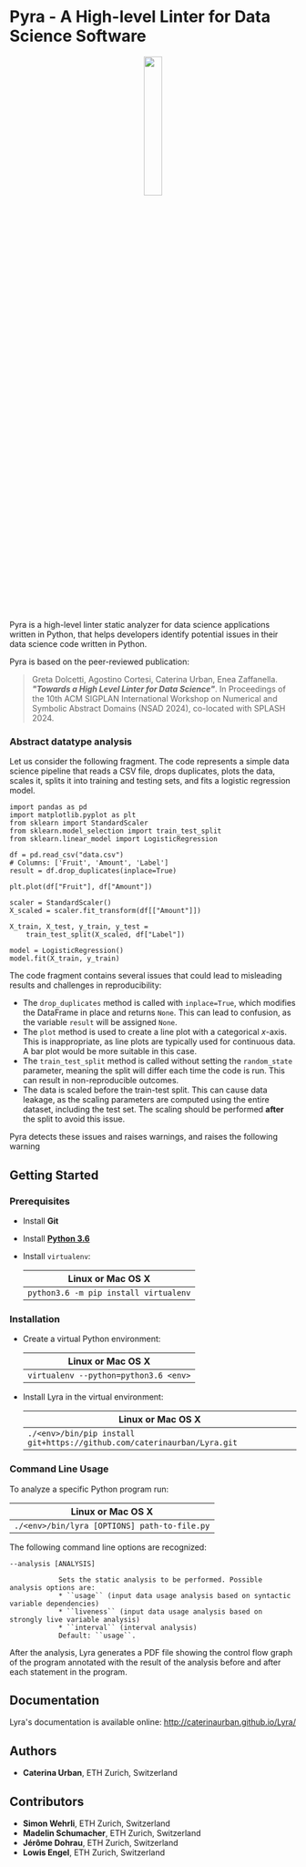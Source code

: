 # Pyra - A High-level Linter for Data Science Software

<p align="center">
  <img src ="https://raw.githubusercontent.com/caterinaurban/Lyra/master/lyra.png" width="25%"/>
</p>

Pyra is a high-level linter static analyzer for data science applications written in Python, that helps developers identify potential issues in their data science code written in Python.

Pyra is based on the peer-reviewed publication:
> Greta Dolcetti, Agostino Cortesi, Caterina Urban, Enea Zaffanella. _**"Towards a High Level Linter for Data Science"**_. In Proceedings of the 10th ACM SIGPLAN International Workshop on Numerical and Symbolic Abstract Domains (NSAD 2024), co-located with SPLASH 2024.


### Abstract datatype analysis

Let us consider the following fragment. The code represents a simple data science pipeline that reads a CSV file, drops duplicates, plots the data, scales it, splits it into training and testing sets, and fits a logistic regression model.
```
import pandas as pd
import matplotlib.pyplot as plt
from sklearn import StandardScaler
from sklearn.model_selection import train_test_split
from sklearn.linear_model import LogisticRegression

df = pd.read_csv("data.csv")
# Columns: ['Fruit', 'Amount', 'Label']
result = df.drop_duplicates(inplace=True)

plt.plot(df["Fruit"], df["Amount"])

scaler = StandardScaler()
X_scaled = scaler.fit_transform(df[["Amount"]])

X_train, X_test, y_train, y_test =
    train_test_split(X_scaled, df["Label"])

model = LogisticRegression()
model.fit(X_train, y_train)
```

The code fragment contains several issues that could lead to misleading results and challenges in reproducibility:

- The `drop_duplicates` method is called with `inplace=True`, which modifies the DataFrame in place and returns `None`. This can lead to confusion, as the variable `result` will be assigned `None`.
- The `plot` method is used to create a line plot with a categorical *x*-axis. This is inappropriate, as line plots are typically used for continuous data. A bar plot would be more suitable in this case.
- The `train_test_split` method is called without setting the `random_state` parameter, meaning the split will differ each time the code is run. This can result in non-reproducible outcomes.
- The data is scaled before the train-test split. This can cause data leakage, as the scaling parameters are computed using the entire dataset, including the test set. The scaling should be performed **after** the split to avoid this issue.

Pyra detects these issues and raises warnings, and raises the following warning

## Getting Started 


### Prerequisites

* Install **Git**

* Install [**Python 3.6**](http://www.python.org/)

* Install ``virtualenv``:

    | Linux or Mac OS X                     |
    | ------------------------------------- |
    | `python3.6 -m pip install virtualenv` |


### Installation

* Create a virtual Python environment:

    | Linux or Mac OS X                     |
    | ------------------------------------- |
    | `virtualenv --python=python3.6 <env>` |

* Install Lyra in the virtual environment:

    | Linux or Mac OS X                                                       |
    | ----------------------------------------------------------------------- |
    | `./<env>/bin/pip install git+https://github.com/caterinaurban/Lyra.git` | 
    
### Command Line Usage

To analyze a specific Python program run:

   | Linux or Mac OS X                            |
   | ---------------------------------------------|
   | `./<env>/bin/lyra [OPTIONS] path-to-file.py` | 
   
The following command line options are recognized:

    --analysis [ANALYSIS]   
    
                Sets the static analysis to be performed. Possible analysis options are:
                * ``usage`` (input data usage analysis based on syntactic variable dependencies)
                * ``liveness`` (input data usage analysis based on strongly live variable analysis)
                * ``interval`` (interval analysis)
                Default: ``usage``.

After the analysis, Lyra generates a PDF file showing the control flow graph of the program
annotated with the result of the analysis before and after each statement in the program.

## Documentation

Lyra's documentation is available online: http://caterinaurban.github.io/Lyra/

## Authors

* **Caterina Urban**, ETH Zurich, Switzerland

## Contributors

* **Simon Wehrli**, ETH Zurich, Switzerland
* **Madelin Schumacher**, ETH Zurich, Switzerland
* **Jérôme Dohrau**, ETH Zurich, Switzerland
* **Lowis Engel**, ETH Zurich, Switzerland
